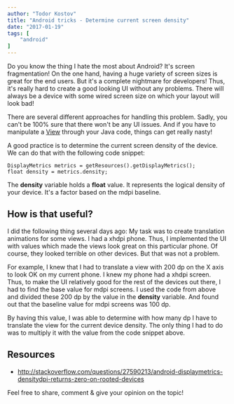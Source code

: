 ```yaml
---
author: "Todor Kostov"
title: "Android tricks - Determine current screen density"
date: "2017-01-19"
tags: [
    "android"
]
---
```


Do you know the thing I hate the most about Android? It's screen fragmentation! On the one hand, having a huge variety of screen sizes is great for the end users. But it's a complete nightmare for developers! Thus, it's really hard to create a good looking UI without any problems. There will always be a device with some wired screen size on which your layout will look bad!

There are several different approaches for handling this problem. Sadly, you can't be 100% sure that there won't be any UI issues. And if you have to manipulate a [View](https://developer.android.com/reference/android/view/View.html) through your Java code, things can get really nasty!

A good practice is to determine the current screen density of the device. We can do that with the following code snippet:

```
DisplayMetrics metrics = getResources().getDisplayMetrics();
float density = metrics.density;
```

The **density** variable holds a **float** value. It represents the logical density of your device. It's a factor based on the mdpi baseline.

## How is that useful?

I did the following thing several days ago:
My task was to create translation animations for some views. I had a xhdpi phone. Thus, I implemented the UI with values which made the views look great on this particular phone. Of course, they looked terrible on other devices. But that was not a problem.

For example, I knew that I had to translate a view with 200 dp on the X axis to look OK on my current phone. I knew my phone had a xhdpi screen. Thus, to make the UI relatively good for the rest of the devices out there, I had to find the base value for mdpi screens. I used the code from above and divided these 200 dp by the value in the **density** variable. And found out that the baseline value for mdpi screens was 100 dp.

By having this value, I was able to determine with how many dp I have to translate the view for the current device density. The only thing I had to do was to multiply it with the value from the code snippet above.

## Resources

* http://stackoverflow.com/questions/27590213/android-displaymetrics-densitydpi-returns-zero-on-rooted-devices

Feel free to share, comment & give your opinion on the topic!